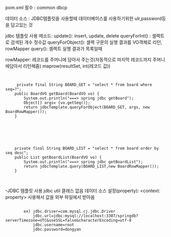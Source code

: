 pom.xml 필수 : common dbcp

데이터 소스 : JDBC템플릿을 사용할때 데이터베이스를 사용하기위한 ulr,password등 을 담고있는 것

jdbc 템플릿 사용 메소드:
    update(): insert, update, delete
    queryForInt() : 셀렉트로 검색된 개수 정수값
    queryForObject(): 셀렉 구문의 실행  결과를 VO객체로 리턴, rowMapper 
    query(): 셀렉트 실행 결과가 목록일때

rowMapper: 레코드를 주머니에 담아서 주는것(자동적으로 마지막 레코드까지 주머니에담아서 리턴해줌)
    maprow(resultSet, int(레코드 값))

<pre>
<code>

     private final String BOARD_GET = "select * from board where seq=?";
    public BoardVO getBoard(BoardVO vo) {
		System.out.println("===> spring jdbc getBoard");
		Object[] args= {vo.getSeq()};
		return jdbcTemplate.queryForObject(BOARD_GET, args, new BoardRowMapper());
	}


</code>
</pre>

<pre>
<code>

    private final String BOARD_LIST = "select * from board order by seq desc";
    public List<BoardVO> getBoardList(BoardVO vo) {
		System.out.println("===> spring jdbc getBoardList");
		return jdbcTemplate.query(BOARD_LIST,new BoardRowMapper());
	}

</code>
</pre>

-JDBC 템플릿 사용
    jdbc util 클래스 없음
    데이터 소스 설정(property):
        <context: property> 사용해서 값을 외부 파일에서 받아옴
<pre>
<code>
        ex) jdbc.driver=com.mysql.cj.jdbc.Driver
            jdbc.url=jdbc:mysql://localhost:3307/springdb?serverTimezone=UTC&useSSL=false&characterEncoding=utf-8
            jdbc.username=root
            jdbc.password=dongyan
<code>
</pre>
